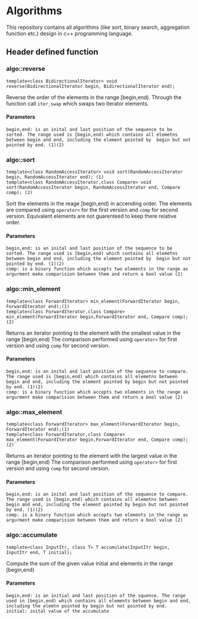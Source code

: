 # Algorithms
This repository contains all algorithms (like sort, binary search, aggregation function etc.) design in c++ programming language.

## Header defined function

### algo::reverse
````
template<class BidirectionalIterator> void reverse(BidirectionalIterator begin, BidirectionalIterator end);
````
Reverse the order of the elements in the range [begin,end). Through the function call `iter_swap` which swaps two iterator elements.

#### Parameters
```
begin,end: is an inital and last position of the sequence to be sorted. The range used is [begin,end) which contains all elemetns between begin and end, including the element pointed by  begin but not pointed by end. (1)(2)
```

### algo::sort
````
template<class RandomAccessIterator> void sort(RandomAccessIterator begin, RandomAccessIterator end); (1)
template<class RandomAccessIterator,class Compare> void sort(RandomAccessIterator begin, RandomAccessIterator end, Compare comp); (2)
````
Sort the elements in the reage [begin,end) in accending order. The elements are compared using `operator<` for the first version and `comp` for second version. Equivalent elements are not guarenteed to keep there relative order.
#### Parameters
```
begin,end: is an inital and last position of the sequence to be sorted. The range used is [begin,end) which contains all elemetns between begin and end, including the element pointed by  begin but not pointed by end. (1)(2)
comp: is a binary function which accepts two elements in the range as argurment make comparision between them and return a bool value (2)
```
### algo::min_element
````
template<class ForwardIterator> min_element(ForwardIterator begin, ForwardIterator end);(1)
template<class ForwardIterator,class Compare> min_element(ForwardIterator begin,ForwardIterator end, Compare comp);(2)
````
Returns an iterator pointing to the element with the smallest value in the range [begin,end)
The comparison performed using `operator<` for first version and using `comp` for second version.
#### Parameters
```
begin,end: is an inital and last position of the sequence to compare. The range used is [begin,end) which contains all elemetns between begin and end, including the element pointed by begin but not pointed by end. (1)(2)
comp: is a binary function which accepts two elements in the range as argurment make comparision between them and return a bool value (2)
```

### algo::max_element
````
template<class ForwardIterator> max_element(ForwardIterator begin, ForwardIterator end);(1)
template<class ForwardIterator,class Compare> max_element(ForwardIterator begin,ForwardIterator end, Compare comp);(2)
````
Returns an iterator pointing to the element with the largest value in the range [begin,end)
The comparison performed using `operator>` for first version and using `comp` for second version.
#### Parameters
```
begin,end: is an inital and last position of the sequence to compare. The range used is [begin,end) which contains all elemetns between begin and end, including the element pointed by begin but not pointed by end. (1)(2)
comp: is a binary function which accepts two elements in the range as argurment make comparision between them and return a bool value (2)
```

### algo::accumulate
````
template<class InputItr, class T> T accumulate(InputItr begin, InputItr end, T initial);
````
Compute the sum of the given value initial and elements in the range [begin,end)
#### Parameters
```
begin,end: is an initial and last position of the squence. The range used in [begin,end) which contains all elements between begin and end, including the elemtn pointed by begin but not pointed by end.
initial: inital value of the accumulate
```

